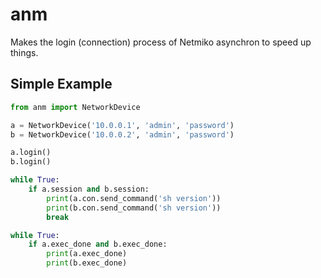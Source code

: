 # anm
Makes the login (connection) process of Netmiko asynchron to speed up things.

## Simple Example
```python
from anm import NetworkDevice

a = NetworkDevice('10.0.0.1', 'admin', 'password')
b = NetworkDevice('10.0.0.2', 'admin', 'password')

a.login()
b.login()

while True:
    if a.session and b.session:
        print(a.con.send_command('sh version'))
        print(b.con.send_command('sh version'))
        break

while True:
    if a.exec_done and b.exec_done:
        print(a.exec_done)
        print(b.exec_done)
```
